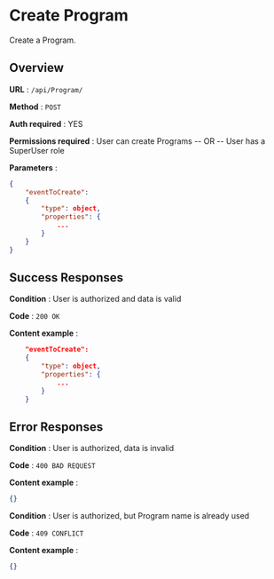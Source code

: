 # Create Program

Create a Program.

## Overview

**URL** : `/api/Program/`

**Method** : `POST`

**Auth required** : YES

**Permissions required** : User can create Programs -- OR -- User has a SuperUser role

**Parameters** :

```json
{
    "eventToCreate":
    {
        "type": object,
        "properties": {
            ...
        }
    }
}
```

## Success Responses

**Condition** : User is authorized and data is valid

**Code** : `200 OK`

**Content example** :

```json
    "eventToCreate":
    {
        "type": object,
        "properties": {
            ...
        }
    }
```

## Error Responses

**Condition** : User is authorized, data is invalid

**Code** : `400 BAD REQUEST`

**Content example** :

```json
{}
```

**Condition** : User is authorized, but Program name is already used

**Code** : `409 CONFLICT`

**Content example** :

```json
{}
```
